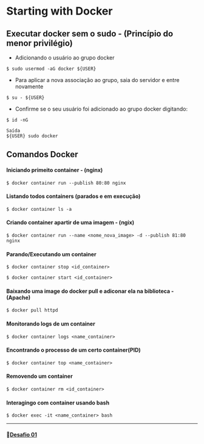 # Starting with Docker

## Executar docker sem o sudo - (Princípio do menor privilégio)
- Adicionando o usuário ao grupo docker
```
$ sudo usermod -aG docker ${USER}
```
- Para aplicar a nova associação ao grupo, saia do servidor e entre novamente
```
$ su - ${USER}
```
- Confirme se o seu usuário foi adicionado ao grupo docker digitando:
```
$ id -nG
```
```
Saída
${USER} sudo docker
```

## Comandos Docker
#### Iniciando primeito container - (nginx)
```
$ docker container run --publish 80:80 nginx
```
#### Listando todos containers (parados e em execução)
```
$ docker container ls -a
```
#### Criando container apartir de uma imagem - (ngix)
```
$ docker container run --name <nome_nova_image> -d --publish 81:80 nginx
```
#### Parando/Executando um container
```
$ docker container stop <id_container>
```
```
$ docker container start <id_container>
```
#### Baixando uma image do docker pull e adiconar ela na biblioteca - (Apache)
```
$ docker pull httpd
```
#### Monitorando logs de um container 
```
$ docker container logs <name_container>
```
#### Encontrando o processo de um certo container(PID)
```
$ docker container top <name_container>
```
#### Removendo um container
```
$ docker container rm <id_container>
```
#### Interagingo com container usando bash
```docker
$ docker exec -it <name_container> bash
```
***
#### :link:[Desafio 01](https://github.com/isaias0rt0n/fundamentals/blob/main/DevSecOps/docker/desafios/desafio.md)
